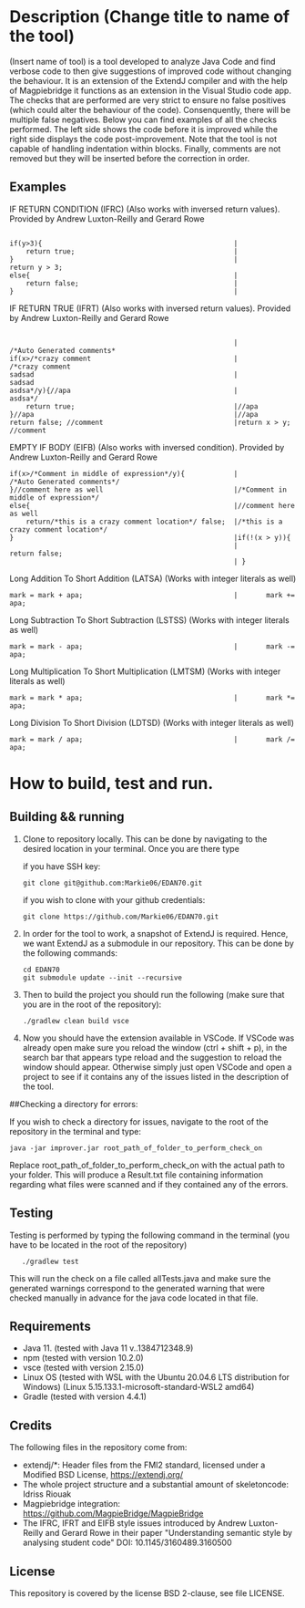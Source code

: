# Description (Change title to name of the tool)
(Insert name of tool) is a tool developed to analyze Java Code and find verbose code to then give suggestions of improved code without changing the behaviour. It is an extension of the ExtendJ compiler and with the help of Magpiebridge it functions as an extension in the Visual Studio code app. The checks that are performed are very strict to ensure no false positives (which could alter the behaviour of the code). Consenquently, there will be multiple false negatives. Below you can find examples of all the checks performed. The left side shows the code before it is improved while the right side displays the code post-improvement. Note that the tool is not capable of handling indentation within blocks. Finally, comments are not removed but they will be inserted before the correction in order.

## Examples

IF RETURN CONDITION (IFRC) (Also works with inversed return values). Provided by Andrew Luxton-Reilly and Gerard Rowe
```

if(y>3){                                               |
    return true;                                       |
}                                                      |            return y > 3;
else{                                                  |
    return false;                                      |
}                                                      |
```

IF RETURN TRUE (IFRT) (Also works with inversed return values). Provided by Andrew Luxton-Reilly and Gerard Rowe
```

                                                       |         /*Auto Generated comments*
if(x>/*crazy comment                                   |         /*crazy comment
sadsad                                                 |         sadsad
asdsa*/y){//apa                                        |         asdsa*/
    return true;                                       |//apa
}//apa                                                 |//apa
return false; //comment                                |return x > y; //comment
```
 EMPTY IF BODY (EIFB) (Also works with inversed condition). Provided by Andrew Luxton-Reilly and Gerard Rowe
```
if(x>/*Comment in middle of expression*/y){            |         /*Auto Generated comments*/
}//comment here as well                                |/*Comment in middle of expression*/
else{                                                  |//comment here as well
    return/*this is a crazy comment location*/ false;  |/*this is a crazy comment location*/
}                                                      |if(!(x > y)){
                                                       |            return false;
                                                       | }
```
Long Addition To Short Addition (LATSA) (Works with integer literals as well)

```                              
mark = mark + apa;                                     |       mark += apa;
```
Long Subtraction To Short Subtraction (LSTSS) (Works with integer literals as well)       

```                              
mark = mark - apa;                                     |       mark -= apa;
```

Long Multiplication To Short Multiplication (LMTSM) (Works with integer literals as well)       

```                              
mark = mark * apa;                                     |       mark *= apa;
```

Long Division To Short Division (LDTSD) (Works with integer literals as well)       

```                              
mark = mark / apa;                                     |       mark /= apa;
```
  
# How to build, test and run.

## Building && running

1. Clone to repository locally. This can be done by navigating to the desired location in your terminal. Once you are there type

   if you have SSH key:
   ```
   git clone git@github.com:Markie06/EDAN70.git
   ```
   if you wish to clone with your github credentials:
   ```
   git clone https://github.com/Markie06/EDAN70.git
   ```

3. In order for the tool to work, a snapshot of ExtendJ is required. Hence, we want ExtendJ as a submodule in our repository. This can be done by  the following commands:
   ```
   cd EDAN70
   git submodule update --init --recursive
   ```
4. Then to build the project you should run the following (make sure that you are in the root of the repository):
   ```
   ./gradlew clean build vsce
   ```

5. Now you should have the extension available in VSCode. If VSCode was already open make sure you reload the window (ctrl + shift + p), in the search bar that appears type reload and the suggestion to reload the window should appear. Otherwise simply just open VSCode and open a project to see if it contains any of the issues listed in the description of the tool.

##Checking a directory for errors:

If you wish to check a directory for issues, navigate to the root of the repository in the terminal and type:
   ```
   java -jar improver.jar root_path_of_folder_to_perform_check_on
   ```
Replace root_path_of_folder_to_perform_check_on with the actual path to your folder. This will produce a Result.txt file containing information regarding what files were scanned and if they contained any of the errors.

## Testing
Testing is performed by typing the following command in the terminal (you have to be located in the root of the repository)
```
   ./gradlew test
```
This will run the check on a file called allTests.java and make sure the generated warnings correspond to the generated warning that were checked manually in advance for the java code located in that file.


## Requirements

* Java 11. (tested with Java 11 v..1384712348.9) 
* npm      (tested with version 10.2.0)
* vsce     (tested with version 2.15.0)
* Linux OS (tested with WSL with the Ubuntu 20.04.6 LTS distribution for Windows) (Linux 5.15.133.1-microsoft-standard-WSL2 amd64)
* Gradle   (tested with version 4.4.1)

## Credits

The following files in the repository come from:

- extendj/*: Header files from the FMI2 standard, licensed under a Modified BSD License, https://extendj.org/
- The whole project structure and a substantial amount of skeletoncode: Idriss Riouak
- Magpiebridge integration: https://github.com/MagpieBridge/MagpieBridge
- The IFRC, IFRT and EIFB style issues introduced by Andrew Luxton-Reilly and Gerard Rowe in their paper "Understanding semantic style by analysing student code" DOI: 10.1145/3160489.3160500

  


## License
This repository is covered by the license BSD 2-clause, see file LICENSE.
